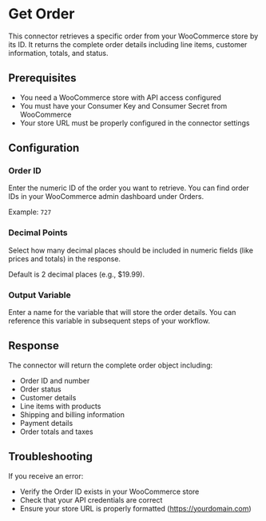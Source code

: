 # Get Order

This connector retrieves a specific order from your WooCommerce store by its ID. It returns the complete order details including line items, customer information, totals, and status.

## Prerequisites

- You need a WooCommerce store with API access configured
- You must have your Consumer Key and Consumer Secret from WooCommerce
- Your store URL must be properly configured in the connector settings

## Configuration

### Order ID
Enter the numeric ID of the order you want to retrieve. You can find order IDs in your WooCommerce admin dashboard under Orders.

Example: `727`

### Decimal Points
Select how many decimal places should be included in numeric fields (like prices and totals) in the response.

Default is 2 decimal places (e.g., $19.99).

### Output Variable
Enter a name for the variable that will store the order details. You can reference this variable in subsequent steps of your workflow.

## Response

The connector will return the complete order object including:
- Order ID and number
- Order status
- Customer details
- Line items with products
- Shipping and billing information
- Payment details
- Order totals and taxes

## Troubleshooting

If you receive an error:
- Verify the Order ID exists in your WooCommerce store
- Check that your API credentials are correct
- Ensure your store URL is properly formatted (https://yourdomain.com)